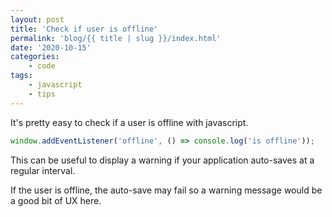 ```yaml
---
layout: post
title: 'Check if user is offline'
permalink: 'blog/{{ title | slug }}/index.html'
date: '2020-10-15'
categories:
    - code
tags:
    - javascript
    - tips
---
```


It's pretty easy to check if a user is offline with javascript.

```javascript
window.addEventListener('offline', () => console.log('is offline'));
```

This can be useful to display a warning if your application auto-saves at a regular interval.

If the user is offline, the auto-save may fail so a warning message would be a good bit of UX here.
